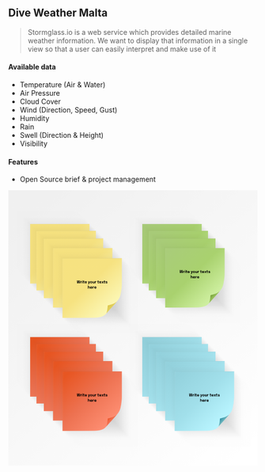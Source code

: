 ## Dive Weather Malta

> Stormglass.io is a web service which provides detailed marine weather information. We want to display that information in a single view so that a user can easily interpret and make use of it

#### Available data

- Temperature (Air & Water)
- Air Pressure
- Cloud Cover
- Wind (Direction, Speed, Gust)
- Humidity
- Rain
- Swell (Direction & Height)
- Visibility

#### Features

- Open Source brief &amp; project management

![Sticky Notes](./docs/media/png/Sticky%20Notes.png "Sticky Notes")